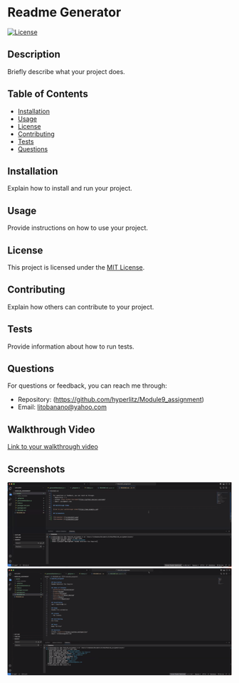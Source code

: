 # Readme Generator

[![License](https://img.shields.io/badge/license-MIT-blue)](https://opensource.org/licenses/MIT)

## Description

Briefly describe what your project does.

## Table of Contents

- [Installation](#installation)
- [Usage](#usage)
- [License](#license)
- [Contributing](#contributing)
- [Tests](#tests)
- [Questions](#questions)

## Installation

Explain how to install and run your project.

## Usage

Provide instructions on how to use your project.

## License

This project is licensed under the [MIT License](https://opensource.org/licenses/MIT).

## Contributing

Explain how others can contribute to your project.

## Tests

Provide information about how to run tests.

## Questions

For questions or feedback, you can reach me through:
- Repository: (https://github.com/hyperlitz/Module9_assignment)
- Email: litobanano@yahoo.com

## Walkthrough Video

[Link to your walkthrough video](https://www.example.com)

## Screenshots

![Screenshot 1](./assets/images/screenshot1.png)
![Screenshot 2](./assets/images/screenshot2.png)